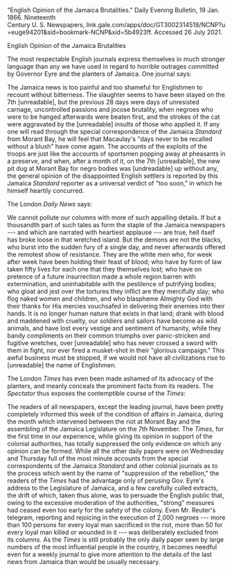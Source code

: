 ---
---

\"English Opinion of the Jamaica Brutalities.\" Daily Evening Bulletin,
19 Jan. 1866. Nineteenth\
Century U. S. Newspapers, link.gale.com/apps/doc/GT3002314518/NCNP?u\
=euge94201&sid=bookmark-NCNP&xid=5b4923ff. Accessed 26 July 2021.

English Opinion of the Jamaica Brutalities

The most respectable English journals express themselves in much
stronger language than any we have used in regard to horrible outrages
committed by Governor Eyre and the planters of Jamaica. One journal
says:

The Jamaica news is too painful and too shameful for Englishmen to
recount without bitterness. The slaughter seems to have been stayed on
the 7th \[unreadable\], but the previous 28 days were days of unresisted
carnage, uncontrolled passions and jocose brutality, when negroes who
were to be hanged afterwards were beaten first, and the strokes of the
cat were aggravated by the \[unreadable\] insults of those who applied
it. If any one will read through the special correspondence of the
Jamaica *Standard* from Morant Bay, he will feel that Macaulay's "days
never to be recalled without a blush" have come again. The accounts of
the exploits of the troops are just like the accounts of sportsmen
popping away at pheasants in a preserve, and when, after a month of it,
on the 7th \[unreadable\], the new pit dug at Morant Bay for negro
bodies was \[undreadable\] up without any, the general opinion of the
disappointed English settlers is reported by this Jamaica *Standard*
reporter as a universal verdict of "too soon," in which he himself
heartily concurred.

The London *Daily News* says:

We cannot pollute our columns with more of such appalling details. If
but a thousandth part of such tales as form the staple of the Jamaica
newspapers --- and which are narrated with heartiest applause --- are
true, hell itself has broke loose in that wretched island. But the
demons are not the blacks, who burst into the sudden fury of a single
day, and never afterwards offered the remotest show of resistance. They
are the white men who, for week after week have been holding their feast
of blood; who have by form of law taken fifty lives for each one that
they themselves lost; who have on pretence of a future insurrection made
a whole region barren with extermination, and uninhabitable with the
pestilence of putrifying bodies; who gloat and jest over the tortures
they inflict are they mercifully slay; who flog naked women and
children, and who blaspheme Almighty God with their thanks for His
mercies vouchsafed in delivering their enemies into their hands. It is
no longer human nature that exists in that land; drank with blood and
maddened with cruelty, our soldiers and sailors have become as wild
animals, and have lost every vestige and sentiment of humanity, while
they bandy compliments on their common triumphs over panic-stricken and
fugitive wretches, over \[unreadable\] who has never crossed a sword
with them in fight, nor ever fired a musket-shot in their "glorious
campaign." This awful business must be stopped, if we would not have all
civilizations rise to \[unreadable\] the name of Englishmen.

The London *Times* has even been made ashamed of its advocacy of the
planters, and meanly conceals the prominent facts from its readers. The
*Spectator* thus exposes the contemptible course of the *Times*:

The readers of all newspapers, except the leading journal, have been
pretty completely informed this week of the condition of affairs in
Jamaica, during the month which intervened between the riot at Morant
Bay and the assembling of the Jamaica Legislature on the 7th November.
The *Times*, for the first time in our experience, while giving its
opinion in support of the colonial authorities, has totally suppressed
the only evidence on which any opinion can be formed. While all the
other daily papers were on Wednesday and Thursday full of the most
minute accounts from the special correspondents of the Jamaica
*Standard* and other colonial journals as to the process which went by
the name of "suppression of the rebellion," the readers of the *Times*
had the advantage only of perusing Gov. Eyre's address to the
Legislature of Jamaica, and a few carefully culled extracts, the drift
of which, taken thus alone, was to persuade the English public that,
owing to the excessive moderation of the authorities, "strong" measures
had ceased even too early for the safety of the colony. Even Mr.
Reuter's telegram, reporting and rejoicing in the execution of 2,000
negroes --- more than 100 persons for every loyal man sacrificed in the
riot, more than 50 for every loyal man killed or wounded in it --- was
deliberately excluded from its columns. As the *Times* is still probably
the only daily paper seen by large numbers of the most influential
people in the country, it becomes needful even for a weekly journal to
give more attention to the details of the last news from Jamaica than
would be usually necessary.
